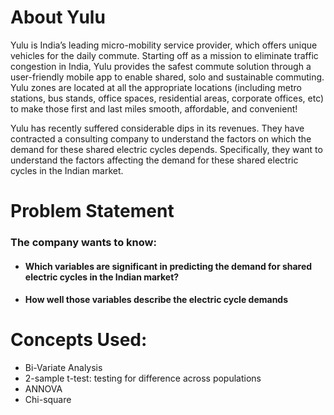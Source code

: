 # About Yulu
Yulu is India’s leading micro-mobility service provider, which offers unique vehicles for the daily commute. Starting off as a mission to eliminate traffic congestion in India, Yulu provides the safest commute solution
through a user-friendly mobile app to enable shared, solo and sustainable commuting.
Yulu zones are located at all the appropriate locations (including metro stations, bus stands, office spaces, residential areas, corporate offices, etc) to make those first and last miles smooth, affordable, and
convenient!

Yulu has recently suffered considerable dips in its revenues. They have contracted a consulting company to understand the factors on which the demand for these shared electric cycles depends. Specifically, they
want to understand the factors affecting the demand for these shared electric cycles in the Indian market.


# Problem Statement 
### The company wants to know:
* #### Which variables are significant in predicting the demand for shared electric cycles in the Indian market?
* #### How well those variables describe the electric cycle demands

# Concepts Used:
* Bi-Variate Analysis
* 2-sample t-test: testing for difference across populations
* ANNOVA
* Chi-square

